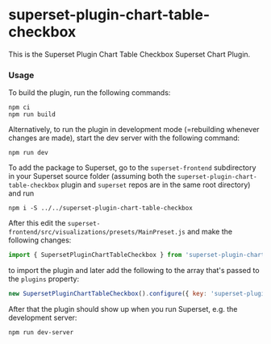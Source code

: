 # superset-plugin-chart-table-checkbox

This is the Superset Plugin Chart Table Checkbox Superset Chart Plugin.

### Usage

To build the plugin, run the following commands:

```
npm ci
npm run build
```

Alternatively, to run the plugin in development mode (=rebuilding whenever changes are made), start the dev server with the following command:

```
npm run dev
```

To add the package to Superset, go to the `superset-frontend` subdirectory in your Superset source folder (assuming both the `superset-plugin-chart-table-checkbox` plugin and `superset` repos are in the same root directory) and run
```
npm i -S ../../superset-plugin-chart-table-checkbox
```

After this edit the `superset-frontend/src/visualizations/presets/MainPreset.js` and make the following changes:

```js
import { SupersetPluginChartTableCheckbox } from 'superset-plugin-chart-table-checkbox';
```

to import the plugin and later add the following to the array that's passed to the `plugins` property:
```js
new SupersetPluginChartTableCheckbox().configure({ key: 'superset-plugin-chart-table-checkbox' }),
```

After that the plugin should show up when you run Superset, e.g. the development server:

```
npm run dev-server
```
